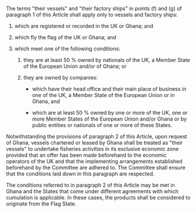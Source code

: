 The terms "their vessels" and "their factory ships" in points (f) and (g) of paragraph 1 of this Article shall apply only to vessels and factory ships:

1. which are registered or recorded in the UK or Ghana; and

2. which fly the flag of the UK or Ghana; and

3. which meet one of the following conditions:

   1. they are at least 50 % owned by nationals of the UK, a Member State of the European Union and/or of Ghana; or

   2. they are owned by companies:

      - which have their head office and their main place of business in one of the UK, a Member State of the European Union or in Ghana, and

      - which are at least 50 % owned by one or more of the UK, one or more Member States of the European Union and/or Ghana or by public entities or nationals of one or more of these States.

Notwithstanding the provisions of paragraph 2 of this Article, upon request of Ghana, vessels chartered or leased by Ghana shall be treated as "their vessels" to undertake fisheries activities in its exclusive economic zone provided that an offer has been made beforehand to the economic operators of the UK and that the implementing arrangements established beforehand by the Committee are adhered to. The Committee shall ensure that the conditions laid down in this paragraph are respected.

The conditions referred to in paragraph 2 of this Article may be met in Ghana and the States that come under different agreements with which cumulation is applicable. In these cases, the products shall be considered to originate from the Flag State.
